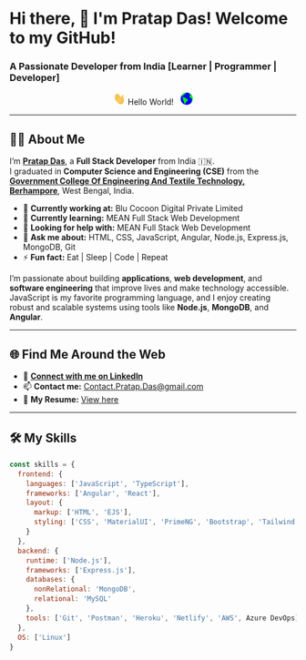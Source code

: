 # Hi there, 👋 I'm Pratap Das! Welcome to my GitHub!  
### A Passionate Developer from India [Learner | Programmer | Developer]

<p align="center"> 
<img src="https://github.com/DevDasPratap/DevDasPratap/blob/main/Hi.gif" width="22px" height="22px"> Hello World! &nbsp;
<img src="https://github.com/DevDasPratap/DevDasPratap/blob/main/Earth.gif" width="22px" height="22px">
</p>

---

## 👨‍💻 About Me  
I’m **[Pratap Das](https://nedcod.com/hire-me)**, a **Full Stack Developer** from India 🇮🇳.  
I graduated in **Computer Science and Engineering (CSE)** from the **[Government College Of Engineering And Textile Technology, Berhampore](http://gcettb.ac.in/)**, West Bengal, India.  

- 🔭 **Currently working at:** Blu Cocoon Digital Private Limited  
- 🌱 **Currently learning:** MEAN Full Stack Web Development  
- 🤝 **Looking for help with:** MEAN Full Stack Web Development  
- 💬 **Ask me about:** HTML, CSS, JavaScript, Angular, Node.js, Express.js, MongoDB, Git  
- ⚡ **Fun fact:** Eat | Sleep | Code | Repeat  

I’m passionate about building **applications**, **web development**, and **software engineering** that improve lives and make technology accessible. JavaScript is my favorite programming language, and I enjoy creating robust and scalable systems using tools like **Node.js**, **MongoDB**, and **Angular**.  

---

## 🌐 Find Me Around the Web  
- 💼 **[Connect with me on LinkedIn](https://www.linkedin.com/in/DevDasPratap/)**  
- 📫 **Contact me:** [Contact.Pratap.Das@gmail.com](mailto:Contact.Pratap.Das@gmail.com)  
- 📝 **My Resume:** [View here](https://devdaspratap.github.io/resume/)  

---

## 🛠 My Skills  

```javascript
const skills = {
  frontend: {
    languages: ['JavaScript', 'TypeScript'],
    frameworks: ['Angular', 'React'],
    layout: {
      markup: ['HTML', 'EJS'],
      styling: ['CSS', 'MaterialUI', 'PrimeNG', 'Bootstrap', 'Tailwind']
    }
  },
  backend: {
    runtime: ['Node.js'],
    frameworks: ['Express.js'],
    databases: {
      nonRelational: 'MongoDB',
      relational: 'MySQL'
    },
    tools: ['Git', 'Postman', 'Heroku', 'Netlify', 'AWS', Azure DevOps]
  },
  OS: ['Linux']
}
```

<!-- <h3 align="left">Connect with me:</h3>

### Where did I work earlier:question::NedCod.com:
<code>* [NedCod.com](https://nedcod.com) [Content Writer & Development]</code>    
<code>* [NedCod.com](NedCod.com) [Web Developer]</code>         

### What am I learning:question::point_down:	
<code>var topics = ["JavaScript", "Data Structures and Algorithms", "AWS", "DevOps"];</code>

### How to connect with me:question::email:
:star: <code>[Mail](mailto:contact.pratap.das@gmail.com)</code>    
:star: <code>[Twitter](https://twitter.com/DevDasPratap)</code>  
:star: <code>[LinkedIn](https://www.linkedin.com/in/DevDasPratap/)</code>  
